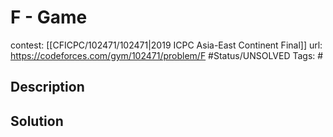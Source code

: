 # F - Game

contest: [[CFICPC/102471/102471|2019 ICPC Asia-East Continent Final]]
url: https://codeforces.com/gym/102471/problem/F
#Status/UNSOLVED
Tags: #

## Description

## Solution

